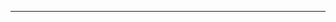 <!--
CO_OP_TRANSLATOR_METADATA:
{
  "original_hash": "ea4bbe640847aafbbba14dae4625e9af",
  "translation_date": "2025-08-26T13:27:30+00:00",
  "source_file": "07-building-chat-applications/README.md",
  "language_code": "lt"
}
-->



---

